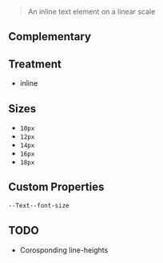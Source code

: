 > An inline text element on a linear scale

## Complementary

## Treatment

- inline

## Sizes

- `10px`
- `12px`
- `14px`
- `16px`
- `18px`

## Custom Properties

```css
--Text--font-size
```

## TODO

- Corosponding line-heights
